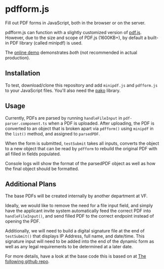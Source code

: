 # pdfform.js

Fill out PDF forms in JavaScript, both in the browser or on the server.

pdfform.js can function with a slightly customized version of [pdf.js](https://github.com/mozilla/pdf.js). However, due to the size and scope of PDF.js (1600KB+), by default a built-in PDF library (called minipdf) is used.

The [online demo](https://phihag.github.io/pdfform.js/docs/demo.html) demonstrates *both* (not recommended in actual production).

## Installation

To test, download/clone this repository and add `minipdf.js` and `pdfform.js` to your JavaScript files. You'll also need the [pako](https://github.com/nodeca/pako) library.

## Usage

Currently, PDFs are parsed by running `handleFileInput` in `pdf-parser.component.ts` when a PDF is uploaded. After uploading, the PDF is converted to an object that is broken apart via `pdfform()` using `minipdf` in the `list()` method, and assigned to `parsedPDF`.

When the form is submitted, `testSubmit` takes all inputs, converts the object to a new object that can be read by `pdfform` to rebuild the original PDF with all filled in fields populated.

Console logs will show the format of the parsedPDF object as well as how the final object should be formatted.

## Additional Plans

The base PDFs will be created internally by another department at VF.

Ideally, we would like to remove the need for a file input field, and simply have the applicant invite system automatically feed the correct PDF into `handleFileInput()`, and send filled PDF to the correct endpoint instead of opening the PDF.

Additionally, we will need to build a digital signature file at the end of `testSubmit()` that displays IP Address, full name, and date/time. This signature input will need to be added into the end of the dynamic form as well as any legal requirements to be determined at a later date. 

For more details, have a look at the base code this is based on at [The following github repo](https://github.com/phihag/pdfform.js/blob/master/docs/demo.js).